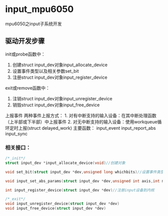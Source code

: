 # input_mpu6050
mpu6050之input子系统开发

## 驱动开发步骤
init或probe函数中：
1. 创建struct input_dev对象input_allocate_device
2. 设置事件类型以及相关参数set_bit
3. 注册struct input_dev对象input_register_device

exit或remove函数中：
1. 注销struct input_dev对象input_unregister_device
2. 销毁struct input_dev对象input_free_device

上报事件
	两种事件上报方式：
	1. 对有中断支持的输入设备：在其中断处理函数（上半部或下半部）中上报事件
	2. 对无中断支持的输入设备：使用workqueue循环定时上报(struct delayed_work)
	主要函数：
	input_event
	input_report_abs
	input_sync


### 相关接口：
```c
/*_init*/
struct input_dev *input_allocate_device(void)//创建对象

void set_bit(struct input_dev *dev,unsigned long whichbits)//设置事件类型

void input_set_abs_params(struct input_dev *dev,unsigned int axis,int min,int max,int fuzz,int flat)

int input_register_device(struct input_dev *dev)//注册input设备到内核

/*_exit*/
void input_unregister_device(struct input_dev *dev)
void input_free_device(struct input_dev *dev)

/*上报事件*/
void input_event(struct input_dev *,unsigned int t,unsigned int c,int v)

void input_report_key(struct input_dev *,unsigned int c,int v) //上报按键事件
void input_report_abs(struct input_dev *,unsigned int c,int v)//上报绝对坐标事件
    
void input_sync(struct input_dev *)//上报完成后需要调用这些函数来通知系统处理完整事件

/*应用层数据类型*/
struct input_event {
    struct timeval time;       // 时间戳
    __u16 type;             // 事件类型
    __u16 code;             // 哪个分值
    __s32 value;            // 具体值      
};
```
